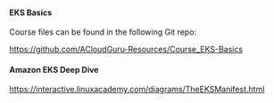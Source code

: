 #### EKS Basics

Course files can be found in the following Git repo: 

https://github.com/ACloudGuru-Resources/Course_EKS-Basics



#### Amazon EKS Deep Dive 

https://interactive.linuxacademy.com/diagrams/TheEKSManifest.html

